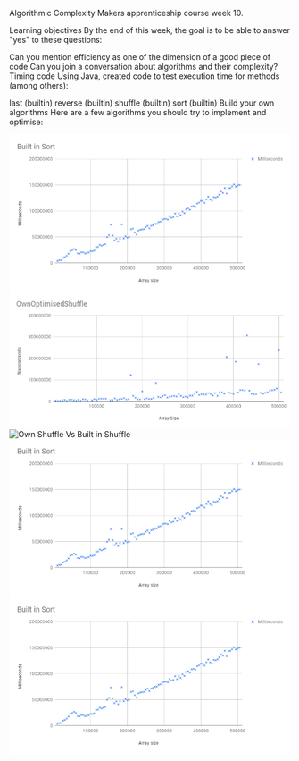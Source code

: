 Algorithmic Complexity
Makers apprenticeship course week 10.

Learning objectives
By the end of this week, the goal is to be able to answer "yes" to these questions:

Can you mention efficiency as one of the dimension of a good piece of code
Can you join a conversation about algorithms and their complexity?
Timing code
Using Java, created code to test execution time for methods (among others):

last (builtin)
reverse (builtin)
shuffle (builtin)
sort (builtin)
Build your own algorithms
Here are a few algorithms you should try to implement and optimise:


![Built in Sort](/graphs/BuiltinSort.png)
![Own Optimised Shuffle](/graphs/OwnOptimisedShuffle.png)
![Own Shuffle Vs Built in Shuffle](/graphs/OwnShuffle-vs-Built-in-Shuffle.png.png)
![Built in Sort](/graphs/BuiltinSort.png)
![Built in Sort](/graphs/BuiltinSort.png)
